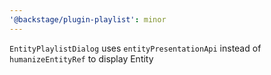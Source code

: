 ```yaml
---
'@backstage/plugin-playlist': minor
---
```


`EntityPlaylistDialog` uses `entityPresentationApi` instead of `humanizeEntityRef` to display Entity
